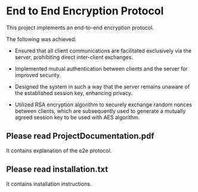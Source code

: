 # End to End Encryption Protocol
This project implements an end-to-end encryption protocol.

The following was achieved:

- Ensured that all client communications are facilitated exclusively via 
the server, prohibiting direct inter-client exchanges.

- Implemented mutual authentication between clients and the server 
for improved security.

- Designed the system in such a way that the server remains unaware 
of the established session key, enhancing privacy.

- Utilized RSA encryption algorithm to securely exchange random 
nonces between clients, which are subsequently used to generate a 
mutually agreed session key to be used with AES algorithm.

## Please read ProjectDocumentation.pdf
It contains explanation of the e2e protocol.

## Please read installation.txt
It contains installation instructions.
